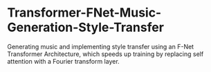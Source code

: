 # Transformer-FNet-Music-Generation-Style-Transfer
 Generating music and implementing style transfer using an F-Net Transformer Architecture, which speeds up training by replacing self attention with a Fourier transform layer.
